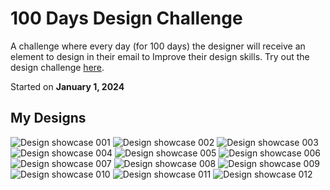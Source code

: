 
# 100 Days Design Challenge
A challenge where every day (for 100 days) the designer will receive an element to design in their email to Improve their design skills. Try out the design challenge [here](https://www.dailyui.co/).

Started on **January 1, 2024**

## My Designs
![Design showcase 001](designs/001/001-Showcase.png)
![Design showcase 002](designs/002/002-Showcase.png)
![Design showcase 003](designs/003/003-Showcase.png)
![Design showcase 004](designs/004/004-Showcase.png)
![Design showcase 005](designs/005/005-Showcase.png)
![Design showcase 006](designs/006/006-Showcase.png)
![Design showcase 007](designs/007/007-Showcase.png)
![Design showcase 008](designs/008/008-Showcase.png)
![Design showcase 009](designs/009/009-Showcase.png)
![Design showcase 010](designs/010/010-Showcase.png)
![Design showcase 011](designs/011/011-Showcase.png)
![Design showcase 012](designs/012/012-Showcase.png)
